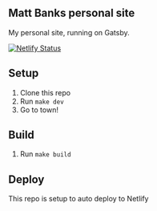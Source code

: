 ## Matt Banks personal site

My personal site, running on Gatsby.

[![Netlify Status](https://api.netlify.com/api/v1/badges/6f45f21e-f208-4c75-91b1-b0a44768ec3b/deploy-status)](https://app.netlify.com/sites/flamboyant-kirch-2cbf4f/deploys)

## Setup

1. Clone this repo
2. Run `make dev`
3. Go to town!

## Build

1. Run `make build`

## Deploy

This repo is setup to auto deploy to Netlify
